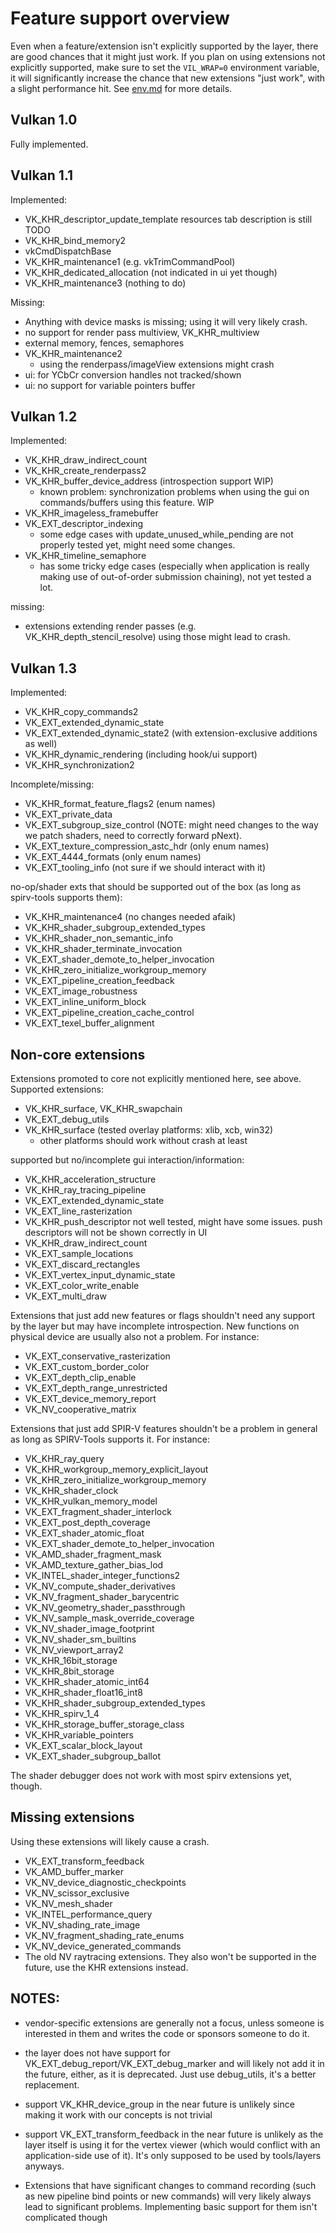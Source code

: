 # Feature support overview

Even when a feature/extension isn't explicitly supported by the layer,
there are good chances that it might just work. If you plan on using
extensions not explicitly supported, make sure to set the `VIL_WRAP=0`
environment variable, it will significantly increase the chance that 
new extensions "just work", with a slight performance hit. 
See [env.md](env.md) for more details.

## Vulkan 1.0

Fully implemented. 

## Vulkan 1.1

Implemented:
- VK_KHR_descriptor_update_template
  resources tab description is still TODO
- VK_KHR_bind_memory2
- vkCmdDispatchBase
- VK_KHR_maintenance1 (e.g. vkTrimCommandPool)
- VK_KHR_dedicated_allocation (not indicated in ui yet though)
- VK_KHR_maintenance3 (nothing to do)

Missing:
- Anything with device masks is missing; using it will very likely crash.
- no support for render pass multiview, VK_KHR_multiview
- external memory, fences, semaphores
- VK_KHR_maintenance2
	- using the renderpass/imageView extensions might crash
- ui: for YCbCr conversion handles not tracked/shown
- ui: no support for variable pointers buffer

## Vulkan 1.2

Implemented:
- VK_KHR_draw_indirect_count
- VK_KHR_create_renderpass2
- VK_KHR_buffer_device_address (introspection support WIP)
	- known problem: synchronization problems when using the gui on 
	  commands/buffers using this feature. WIP
- VK_KHR_imageless_framebuffer
- VK_EXT_descriptor_indexing
	- some edge cases with update_unused_while_pending are not properly
	  tested yet, might need some changes.
- VK_KHR_timeline_semaphore
	- has some tricky edge cases (especially when application is really making
	  use of out-of-order submission chaining), not yet tested a lot.

missing:
- extensions extending render passes (e.g. VK_KHR_depth_stencil_resolve)
  using those might lead to crash.

## Vulkan 1.3

Implemented:
- VK_KHR_copy_commands2
- VK_EXT_extended_dynamic_state
- VK_EXT_extended_dynamic_state2 (with extension-exclusive additions as well)
- VK_KHR_dynamic_rendering (including hook/ui support)
- VK_KHR_synchronization2

Incomplete/missing:
- VK_KHR_format_feature_flags2 (enum names)
- VK_EXT_private_data
- VK_EXT_subgroup_size_control (NOTE: might need changes to the way we
  patch shaders, need to correctly forward pNext).
- VK_EXT_texture_compression_astc_hdr (only enum names)
- VK_EXT_4444_formats (only enum names)
- VK_EXT_tooling_info (not sure if we should interact with it)

no-op/shader exts that should be supported out of the box (as long
as spirv-tools supports them):
- VK_KHR_maintenance4 (no changes needed afaik)
- VK_KHR_shader_subgroup_extended_types 
- VK_KHR_shader_non_semantic_info
- VK_KHR_shader_terminate_invocation
- VK_EXT_shader_demote_to_helper_invocation
- VK_KHR_zero_initialize_workgroup_memory
- VK_EXT_pipeline_creation_feedback
- VK_EXT_image_robustness
- VK_EXT_inline_uniform_block
- VK_EXT_pipeline_creation_cache_control
- VK_EXT_texel_buffer_alignment

## Non-core extensions

Extensions promoted to core not explicitly mentioned here, see above.
Supported extensions:

- VK_KHR_surface, VK_KHR_swapchain
- VK_EXT_debug_utils
- VK_KHR_surface (tested overlay platforms: xlib, xcb, win32)
	- other platforms should work without crash at least

supported but no/incomplete gui interaction/information:
- VK_KHR_acceleration_structure
- VK_KHR_ray_tracing_pipeline
- VK_EXT_extended_dynamic_state
- VK_EXT_line_rasterization
- VK_KHR_push_descriptor
  not well tested, might have some issues.
  push descriptors will not be shown correctly in UI
- VK_KHR_draw_indirect_count
- VK_EXT_sample_locations
- VK_EXT_discard_rectangles
- VK_EXT_vertex_input_dynamic_state
- VK_EXT_color_write_enable
- VK_EXT_multi_draw

Extensions that just add new features or flags shouldn't need any 
support by the layer but may have incomplete introspection. New functions
on physical device are usually also not a problem.
For instance:
- VK_EXT_conservative_rasterization
- VK_EXT_custom_border_color
- VK_EXT_depth_clip_enable
- VK_EXT_depth_range_unrestricted
- VK_EXT_device_memory_report
- VK_NV_cooperative_matrix

Extensions that just add SPIR-V features shouldn't be a problem in general
as long as SPIRV-Tools supports it.
For instance:
- VK_KHR_ray_query
- VK_KHR_workgroup_memory_explicit_layout
- VK_KHR_zero_initialize_workgroup_memory
- VK_KHR_shader_clock
- VK_KHR_vulkan_memory_model
- VK_EXT_fragment_shader_interlock
- VK_EXT_post_depth_coverage
- VK_EXT_shader_atomic_float
- VK_EXT_shader_demote_to_helper_invocation
- VK_AMD_shader_fragment_mask
- VK_AMD_texture_gather_bias_lod
- VK_INTEL_shader_integer_functions2
- VK_NV_compute_shader_derivatives
- VK_NV_fragment_shader_barycentric
- VK_NV_geometry_shader_passthrough
- VK_NV_sample_mask_override_coverage
- VK_NV_shader_image_footprint
- VK_NV_shader_sm_builtins
- VK_NV_viewport_array2
- VK_KHR_16bit_storage
- VK_KHR_8bit_storage
- VK_KHR_shader_atomic_int64
- VK_KHR_shader_float16_int8
- VK_KHR_shader_subgroup_extended_types
- VK_KHR_spirv_1_4
- VK_KHR_storage_buffer_storage_class
- VK_KHR_variable_pointers
- VK_EXT_scalar_block_layout
- VK_EXT_shader_subgroup_ballot

The shader debugger does not work with most spirv extensions yet, though.

## Missing extensions

Using these extensions will likely cause a crash.

- VK_EXT_transform_feedback
- VK_AMD_buffer_marker
- VK_NV_device_diagnostic_checkpoints
- VK_NV_scissor_exclusive
- VK_NV_mesh_shader
- VK_INTEL_performance_query
- VK_NV_shading_rate_image
- VK_NV_fragment_shading_rate_enums
- VK_NV_device_generated_commands
- The old NV raytracing extensions. They also won't be supported in the future,
  use the KHR extensions instead.

## NOTES: 
- vendor-specific extensions are generally not a focus, unless someone
  is interested in them and writes the code or sponsors someone to do it.
- the layer does not have support for VK_EXT_debug_report/VK_EXT_debug_marker 
  and will likely not add it in the future, either, as it is deprecated. 
  Just use debug_utils, it's a better replacement.
- support VK_KHR_device_group in the near future is unlikely since making it
  work with our concepts is not trivial
- support VK_EXT_transform_feedback in the near future is unlikely as the
  layer itself is using it for the vertex viewer (which would conflict with
  an application-side use of it). It's only supposed to be used by tools/layers
  anyways.

- Extensions that have significant changes to command recording (such as
  new pipeline bind points or new commands) will very likely always lead to
  significant problems. Implementing basic support for them isn't complicated
  though
